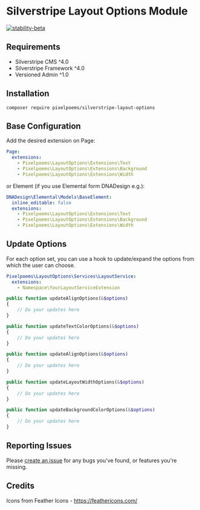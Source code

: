# Silverstripe Layout Options Module
[![stability-beta](https://img.shields.io/badge/stability-beta-33bbff.svg)](https://github.com/mkenney/software-guides/blob/master/STABILITY-BADGES.md#beta)

## Requirements

* Silverstripe CMS ^4.0
* Silverstripe Framework ^4.0
* Versioned Admin ^1.0

## Installation
```
composer require pixelpoems/silverstripe-layout-options
```

## Base Configuration
Add the desired extension on Page:
```yml
Page:
  extensions:
    - Pixelpoems\LayoutOptions\Extensions\Text
    - Pixelpoems\LayoutOptions\Extensions\Background
    - Pixelpoems\LayoutOptions\Extensions\Width
```

or Element (if you use Elemental form DNADesign e.g.):
```yml
DNADesign\Elemental\Models\BaseElement:
  inline_editable: false
  extensions:
    - Pixelpoems\LayoutOptions\Extensions\Text
    - Pixelpoems\LayoutOptions\Extensions\Background
    - Pixelpoems\LayoutOptions\Extensions\Width
```

## Update Options
For each option set, you can use a hook to update/expand the options from which the user can choose.
```yml
Pixelpoems\LayoutOptions\Services\LayoutService:
  extensions:
    - Namespace\YourLayoutServiceExtension
```
```php
public function updateAlignOptions(&$options)
{
    // Do your updates here
}

public function updateTextColorOptions(&$options)
{
    // Do your updates here
}

public function updateAlignOptions(&$options)
{
    // Do your updates here
}

public function updateLayoutWidthOptions(&$options)
{
    // Do your updates here
}

public function updateBackgroundColorOptions(&$options)
{
    // Do your updates here
}
```


## Reporting Issues
Please [create an issue](https://github.com/pixelpoems/silverstripe-layout-options/issues) for any bugs you've found, or
features you're missing.

## Credits
Icons from Feather Icons - https://feathericons.com/
